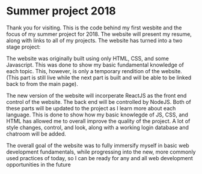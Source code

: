# Summer project 2018
Thank you for visiting. This is the code behind my first wesbite and the focus of my summer project for 2018.
The website will present my resume, along with links to all of my projects.
The website has turned into a two stage project:

The website was originally built using only HTML, CSS, and some Javascript.
This was done to show my basic fundamental knowledge of each topic.
This, however, is only a temporary rendition of the website.
(This part is still live while the next part is built and will be able to be linked back to from the main page).

The new version of the website will incorperate ReactJS as the front end control of the website.
The back end will be controlled by NodeJS. 
Both of these parts will be updated to the project as I learn more about each language. 
This is done to show how my basic knowlegde of JS, CSS, and HTML has allowed me to overall improve the quality of the project.
A lot of style changes, control, and look, along with a working login database and chatroom will be added.

The overall goal of the website was to fully immersify myself in basic web development fundamentals, 
while progressing into the new, more commonly used practices of today, so I can be ready for any and all web development
opportunities in the future
